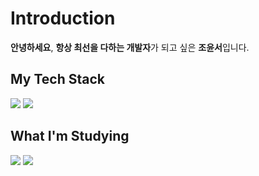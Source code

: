# Introduction
<b>안녕하세요</b>, <b>항상 최선을 다하는 개발자</b>가 되고 싶은 <b>조윤서</b>입니다.
## My Tech Stack
<div>
  <img src="https://img.shields.io/badge/Python-3178C6?style=flat-square&logo=Python&logoColor=white"/>
  <img src="https://img.shields.io/badge/JavaScript-F7DF1E?style=flat-square&logo=JavaScript&logoColor=black"/>
</div>

## What I'm Studying
<div>
  <img src="https://img.shields.io/badge/Spring-6DB33F?style=flat-square&logo=Spring&logoColor=white"/>
  <img src="https://img.shields.io/badge/Node.js-339933?style=flat-square&logo=Node.js&logoColor=white"/>
</div>
